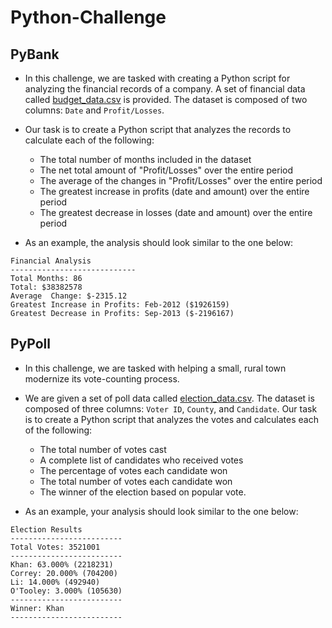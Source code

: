 # Python-Challenge
## PyBank
* In this challenge, we are tasked with creating a Python script for analyzing the financial records of a company. A set of financial data called [budget_data.csv](PyBank/budget_data.csv) is provided. The dataset is composed of two columns: `Date` and `Profit/Losses`.
* Our task is to create a Python script that analyzes the records to calculate each of the following:
  * The total number of months included in the dataset
  * The net total amount of "Profit/Losses" over the entire period
  * The average of the changes in "Profit/Losses" over the entire period
  * The greatest increase in profits (date and amount) over the entire period
  * The greatest decrease in losses (date and amount) over the entire period

* As an example, the analysis should look similar to the one below:

```text
Financial Analysis
----------------------------
Total Months: 86
Total: $38382578
Average  Change: $-2315.12
Greatest Increase in Profits: Feb-2012 ($1926159)
Greatest Decrease in Profits: Sep-2013 ($-2196167)
```


## PyPoll 
* In this challenge, we are tasked with helping a small, rural town modernize its vote-counting process. 
* We are given a set of poll data called [election_data.csv](PyPoll/election_data.csv). The dataset is composed of three columns: `Voter ID`, `County`, and `Candidate`. Our task is to create a Python script that analyzes the votes and calculates each of the following:
  * The total number of votes cast
  * A complete list of candidates who received votes
  * The percentage of votes each candidate won
  * The total number of votes each candidate won
  * The winner of the election based on popular vote.

* As an example, your analysis should look similar to the one below:

```text
Election Results
-------------------------
Total Votes: 3521001
-------------------------
Khan: 63.000% (2218231)
Correy: 20.000% (704200)
Li: 14.000% (492940)
O'Tooley: 3.000% (105630)
-------------------------
Winner: Khan
-------------------------
```

